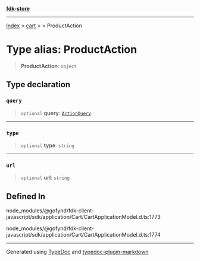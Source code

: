 [**fdk-store**](../../../README.md)
***

[Index](../../../API.md) > [cart](../../README.md) > [<internal>](../README.md) > ProductAction

# Type alias: ProductAction

> **ProductAction**: `object`

## Type declaration

### `query`

> `optional` **query**: [`ActionQuery`](type-alias.ActionQuery.md)

***

### `type`

> `optional` **type**: `string`

***

### `url`

> `optional` **url**: `string`

## Defined In

node\_modules/@gofynd/fdk-client-javascript/sdk/application/Cart/CartApplicationModel.d.ts:1773

node\_modules/@gofynd/fdk-client-javascript/sdk/application/Cart/CartApplicationModel.d.ts:1774

***
Generated using [TypeDoc](https://typedoc.org/) and [typedoc-plugin-markdown](https://www.npmjs.com/package/typedoc-plugin-markdown)
